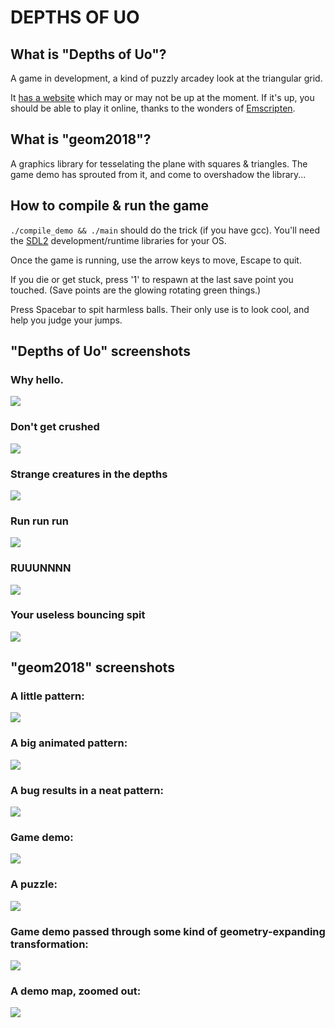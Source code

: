 # DEPTHS OF UO


## What is "Depths of Uo"?

A game in development, a kind of puzzly arcadey look at the triangular grid.

It [has a website](http://depths.bayersglassey.com) which may or may not be up at the moment.
If it's up, you should be able to play it online, thanks to the wonders of
[Emscripten](https://emscripten.org/).


## What is "geom2018"?

A graphics library for tesselating the plane with squares & triangles.
The game demo has sprouted from it, and come to overshadow the library...


## How to compile & run the game

``./compile_demo && ./main`` should do the trick (if you have gcc).
You'll need the [SDL2](https://www.libsdl.org/) development/runtime libraries for your OS.

Once the game is running, use the arrow keys to move, Escape to quit.

If you die or get stuck, press '1' to respawn at the last save point you touched.
(Save points are the glowing rotating green things.)

Press Spacebar to spit harmless balls.
Their only use is to look cool, and help you judge your jumps.


## "Depths of Uo" screenshots

### Why hello.
![](/img/start_0.gif)

### Don't get crushed
![](/img/big_0.gif)

### Strange creatures in the depths
![](/img/jungle_0.gif)

### Run run run
![](/img/jungle_1.gif)

### RUUUNNNN
![](/img/jungle_2.gif)

### Your useless bouncing spit
![](/img/map1_0.gif)


## "geom2018" screenshots

### A little pattern:
![](/img/screen4.png)

### A big animated pattern:
![](/img/screen3.png)

### A bug results in a neat pattern:
![](/img/screen1.png)

### Game demo:
![](/img/screen2.png)

### A puzzle:
![](/img/demo1.png)

### Game demo passed through some kind of geometry-expanding transformation:
![](/img/screen5.png)

### A demo map, zoomed out:
![](/img/demo2.png)


